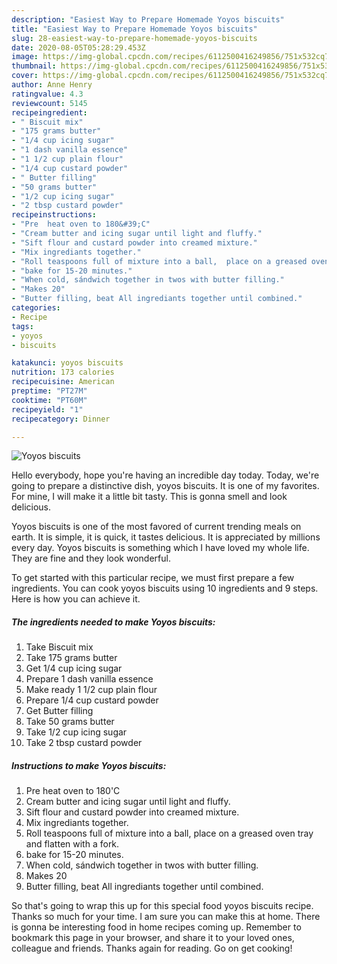 ```yaml
---
description: "Easiest Way to Prepare Homemade Yoyos biscuits"
title: "Easiest Way to Prepare Homemade Yoyos biscuits"
slug: 28-easiest-way-to-prepare-homemade-yoyos-biscuits
date: 2020-08-05T05:28:29.453Z
image: https://img-global.cpcdn.com/recipes/6112500416249856/751x532cq70/yoyos-biscuits-recipe-main-photo.jpg
thumbnail: https://img-global.cpcdn.com/recipes/6112500416249856/751x532cq70/yoyos-biscuits-recipe-main-photo.jpg
cover: https://img-global.cpcdn.com/recipes/6112500416249856/751x532cq70/yoyos-biscuits-recipe-main-photo.jpg
author: Anne Henry
ratingvalue: 4.3
reviewcount: 5145
recipeingredient:
- " Biscuit mix"
- "175 grams butter"
- "1/4 cup icing sugar"
- "1 dash vanilla essence"
- "1 1/2 cup plain flour"
- "1/4 cup custard powder"
- " Butter filling"
- "50 grams butter"
- "1/2 cup icing sugar"
- "2 tbsp custard powder"
recipeinstructions:
- "Pre  heat oven to 180&#39;C"
- "Cream butter and icing sugar until light and fluffy."
- "Sift flour and custard powder into creamed mixture."
- "Mix ingrediants together."
- "Roll teaspoons full of mixture into a ball,  place on a greased oven tray and flatten with a fork."
- "bake for 15-20 minutes."
- "When cold, sándwich together in twos with butter filling."
- "Makes 20"
- "Butter filling, beat All ingrediants together until combined."
categories:
- Recipe
tags:
- yoyos
- biscuits

katakunci: yoyos biscuits 
nutrition: 173 calories
recipecuisine: American
preptime: "PT27M"
cooktime: "PT60M"
recipeyield: "1"
recipecategory: Dinner

---
```



![Yoyos biscuits](https://img-global.cpcdn.com/recipes/6112500416249856/751x532cq70/yoyos-biscuits-recipe-main-photo.jpg)

Hello everybody, hope you're having an incredible day today. Today, we're going to prepare a distinctive dish, yoyos biscuits. It is one of my favorites. For mine, I will make it a little bit tasty. This is gonna smell and look delicious.

Yoyos biscuits is one of the most favored of current trending meals on earth. It is simple, it is quick, it tastes delicious. It is appreciated by millions every day. Yoyos biscuits is something which I have loved my whole life. They are fine and they look wonderful.




To get started with this particular recipe, we must first prepare a few ingredients. You can cook yoyos biscuits using 10 ingredients and 9 steps. Here is how you can achieve it.

<!--inarticleads1-->

##### The ingredients needed to make Yoyos biscuits:

1. Take  Biscuit mix
1. Take 175 grams butter
1. Get 1/4 cup icing sugar
1. Prepare 1 dash vanilla essence
1. Make ready 1 1/2 cup plain flour
1. Prepare 1/4 cup custard powder
1. Get  Butter filling
1. Take 50 grams butter
1. Take 1/2 cup icing sugar
1. Take 2 tbsp custard powder




<!--inarticleads2-->

##### Instructions to make Yoyos biscuits:

1. Pre  heat oven to 180&#39;C
1. Cream butter and icing sugar until light and fluffy.
1. Sift flour and custard powder into creamed mixture.
1. Mix ingrediants together.
1. Roll teaspoons full of mixture into a ball,  place on a greased oven tray and flatten with a fork.
1. bake for 15-20 minutes.
1. When cold, sándwich together in twos with butter filling.
1. Makes 20
1. Butter filling, beat All ingrediants together until combined.




So that's going to wrap this up for this special food yoyos biscuits recipe. Thanks so much for your time. I am sure you can make this at home. There is gonna be interesting food in home recipes coming up. Remember to bookmark this page in your browser, and share it to your loved ones, colleague and friends. Thanks again for reading. Go on get cooking!
